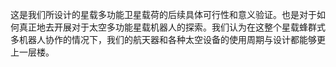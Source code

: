这是我们所设计的星载多功能卫星载荷的后续具体可行性和意义验证。也是对于如何真正地去开展对于太空多功能星载机器人的探索。我们认为在这整个星载蜂群式多机器人协作的情况下，我们的航天器和各种太空设备的使用周期与设计都能够更上一层楼。
